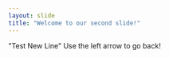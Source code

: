 ```yaml
---
layout: slide
title: "Welcome to our second slide!"
---
```

"Test New Line"
Use the left arrow to go back!
